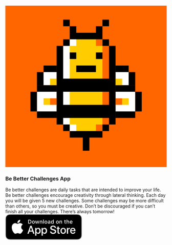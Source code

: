 
![](/images/icon.png)
### Be Better Challenges App
Be better challenges are daily tasks that are intended to improve your life. Be better challenges encourage creativity through lateral thinking. Each day you will be given 5 new challenges. Some challenges may be more difficult than others, so you must be creative. Don’t be discouraged if you can’t finish all your challenges. There’s always tomorrow!
<a href="https://apps.apple.com/us/app/be-better-challenges/id1492528710">![Download on App Store](/images/Download_on_the_App_Store_Badge_US-UK_RGB_blk_092917.svg)</a>

